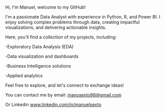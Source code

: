 Hi, I'm Manuel, welcome to my GitHub!


I'm a passionate Data Analyst with experience in Python, R, and Power BI. I enjoy solving complex problems through data, creating impactful visualizations, and delivering actionable insights.


Here, you'll find a collection of my projects, including:

-Exploratory Data Analysis (EDA)

-Data visualization and dashboards

-Business Intelligence solutions

-Applied analytics



Feel free to explore, and let's connect to exchange ideas!


You can contact me by email: manusexto98@gmail.com

Or Linkedin www.linkedin.com/in/manuelsexto



